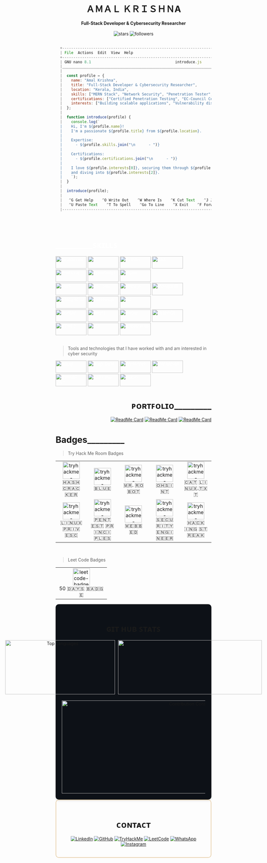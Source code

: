 <h1 align="center">
  ＡＭＡＬ ＫＲＩＳＨＮA
</h1>
<p align="center">
  <b>Full-Stack Developer & Cybersecurity Researcher</b><br><br>
  <img src="https://img.shields.io/github/stars/C00LPIXER?label=Stars" alt="stars"> <img alt="followers" src="https://img.shields.io/github/followers/C00LPIXER?label=Followers&style=social">
</>

<!-- <div align="right">
    <a href="#"><img src="https://github-stats-alpha.vercel.app/api?username=C00LPIXER&cc=000&tc=fff&ic=fff&bc=000" alt="Example" width="355" height="175" style="margin-right: 10px;" /></a>
</div> -->
<!-- <div align="right">
   [![Readme Card](https://github-readme-stats.vercel.app/api/pin/?username=C00LPIXER&repo=aperture)](https://github.com/C00lPIXER/aperture)
</div> 
-->
<br>
<br>
<be>

```javascript
  +------------------------------------------------------------------------------------------------------------------------+
  | File  Actions  Edit  View  Help                                                                                        |
  +------------------------------------------------------------------------------------------------------------------------+
  | GNU nano 8.1                                      introduce.js                                                         |
  |________________________________________________________________________________________________________________________|
  |                                                                                                                        |
  |  const profile = {                                                                                                     |
  |    name: "Amal Krishna",                                                                                               |
  |    title: "Full-Stack Developer & Cybersecurity Researcher",                                                           |
  |    location: "Kerala, India",                                                                                          |
  |    skills: ["MERN Stack", "Network Security", "Penetration Tester", "Bug Hunting", "Secure Coding"],                   |
  |    certifications: ["Certified Penetration Testing", "EC-Council Certified SOC Analyst"],                              |
  |    interests: ["Building scalable applications", "Vulnerability discovery", "Offensive Security"]                      |
  |  };                                                                                                                    |
  |                                                                                                                        |
  |  function introduce(profile) {                                                                                         |
  |    console.log(`                                                                                                       |
  |    Hi, I'm ${profile.name}!                                                                                            |
  |    I'm a passionate ${profile.title} from ${profile.location}.                                                         |
  |                                                                                                                        |
  |    Expertise:                                                                                                          |
  |      - ${profile.skills.join("\n      - ")}                                                                            |
  |                                                                                                                        |
  |    Certifications:                                                                                                     |
  |      - ${profile.certifications.join("\n      - ")}                                                                    |
  |                                                                                                                        |
  |    I love ${profile.interests[0]}, securing them through ${profile.interests[1]},                                      |
  |    and diving into ${profile.interests[2]}.                                                                            |
  |    `);                                                                                                                 |
  |  }                                                                                                                     |
  |                                                                                                                        |
  |  introduce(profile);                                                                                                   |
  |                                                                                                                        |
  |   ^G Get Help    ^O Write Out    ^W Where Is    ^K Cut Text    ^J Justify    ^C Cancel  ^R Read File  ^Y Prev Page     |
  |   ^U Paste Text    ^T To Spell    ^Go To Line    ^X Exit    ^F Forward    ^B Back  ^I Insert File  ^W Where Is         |
  |------------------------------------------------------------------------------------------------------------------------|
```
<br>
<br>
<be>
  
<!-- Skills -->
<div align="left" style="color: #ffffff;">
  <h1>_________ꜱᴋɪʟʟꜱ </h1>
  
  <!-- Skill Badges with increased width and height -->
  <img src="https://img.shields.io/badge/JavaScript-%23000000?style=for-the-badge&logo=javascript&logoColor=ffff" alt="JavaScript" width="100" height="40" />
  <img src="https://img.shields.io/badge/C-%23000000?style=for-the-badge&logo=c&logoColor=ffff" alt="C" width="100" height="40" />
  <img src="https://img.shields.io/badge/Python-%23000000?style=for-the-badge&logo=python&logoColor=ffff" alt="Python" width="100" height="40" />
  <img src="https://img.shields.io/badge/CSS-%23000000?style=for-the-badge&logo=css3&logoColor=ffff" alt="CSS" width="100" height="40" />
  <img src="https://img.shields.io/badge/Bootstrap-%23000000?style=for-the-badge&logo=bootstrap&logoColor=ffff" alt="Bootstrap" width="100" height="40" />
  <img src="https://img.shields.io/badge/TypeScript-%23000000?style=for-the-badge&logo=typescript&logoColor=ffff" alt="TypeScript" width="100" height="40" />
  <img src="https://img.shields.io/badge/Nginx-%23000000?style=for-the-badge&logo=nginx&logoColor=ffff" alt="Nginx" width="100" height="40" />
  <br>
  <img src="https://img.shields.io/badge/AWS-%23000000?style=for-the-badge&logo=amazonaws&logoColor=ffff" alt="AWS" width="100" height="40" />
  <img src="https://img.shields.io/badge/Visual%20Studio%20Code-%23000000?style=for-the-badge&logo=visualstudiocode&logoColor=ffff" alt="VSCode" width="100" height="40" />
  <img src="https://img.shields.io/badge/Node.js-%23000000?style=for-the-badge&logo=node.js&logoColor=ffff" alt="Node.js" width="100" height="40" />
  <img src="https://img.shields.io/badge/MongoDB-%23000000?style=for-the-badge&logo=mongodb&logoColor=ffff" alt="MongoDB" width="100" height="40" />
  <img src="https://img.shields.io/badge/PostgreSQL-%23000000?style=for-the-badge&logo=postgresql&logoColor=ffff" alt="PostgreSQL" width="100" height="40" />
  <img src="https://img.shields.io/badge/Express.js-%23000000?style=for-the-badge&logo=express&logoColor=ffff" alt="Express.js" width="100" height="40" />
  <img src="https://img.shields.io/badge/Git-%23000000?style=for-the-badge&logo=git&logoColor=ffff" alt="Git" width="100" height="40" />
  <br>
  <img src="https://img.shields.io/badge/Docker-%23000000?style=for-the-badge&logo=docker&logoColor=ffff" alt="Docker" width="100" height="40" />
  <img src="https://img.shields.io/badge/React-%23000000?style=for-the-badge&logo=react&logoColor=ffff" alt="React" width="100" height="40" />
  <img src="https://img.shields.io/badge/Redux-%23000000?style=for-the-badge&logo=redux&logoColor=" alt="Redux" width="100" height="40" />
  <img src="https://img.shields.io/badge/GraphQL-%23000000?style=for-the-badge&logo=graphql&logoColor=ffff" alt="GraphQL" width="100" height="40" />
  <img src="https://img.shields.io/badge/HTML5-%23000000?style=for-the-badge&logo=html5&logoColor=ffff" alt="HTML5" width="100" height="40" />
  <img src="https://img.shields.io/badge/SQL-%23000000?style=for-the-badge&logo=sql&logoColor=ffff" alt="SQL" width="100" height="40" />
  <img src="https://img.shields.io/badge/Kubernetes-%23000000?style=for-the-badge&logo=kubernetes&logoColor=ffff" alt="Kubernetes" width="100" height="40" />
  <br>
  <br>

   > Tools and technologies that I have worked with and am interested in cyber security <br>
  <img src="https://img.shields.io/badge/Nmap-%23000000?style=for-the-badge&logo=nmap&logoColor=ffff" alt="Nmap" width="100" height="40" />
  <img src="https://img.shields.io/badge/Burp%20Suite-%23000000?style=for-the-badge&logo=burp-suite&logoColor=ffff" alt="Burp Suite" width="100" height="40" />
  <img src="https://img.shields.io/badge/Wireshark-%23000000?style=for-the-badge&logo=wireshark&logoColor=ffff" alt="Wireshark" width="100" height="40" />
  <img src="https://img.shields.io/badge/Metasploit-%23000000?style=for-the-badge&logo=metasploit&logoColor=ffff" alt="Metasploit" width="100" height="40" />
  <img src="https://img.shields.io/badge/OWASP%20ZAP-%23000000?style=for-the-badge&logo=owasp&logoColor=ffff" alt="OWASP ZAP" width="100" height="40" />
  <img src="https://img.shields.io/badge/Kali%20Linux-%23000000?style=for-the-badge&logo=kali-linux&logoColor=ffff" alt="Kali Linux" width="100" height="40" />
  <img src="https://img.shields.io/badge/Nuclei-%23000000?style=for-the-badge&logo=nuclei&logoColor=ffff" alt="Nuclei" width="100" height="40" />
</div>
     

<!-- List projects -->
<div align="right">
<h1> ᴘᴏʀᴛꜰᴏʟɪᴏ_________ </h1>
  
[![ReadMe Card](https://github-readme-stats.vercel.app/api/pin/?username=C00LPIXER&repo=aperture&title_color=ffff&icon_color=ffff&text_color=ffff&bg_color=0000&border_color=0000)](https://github.com/C00lPIXER/aperture)
[![ReadMe Card](https://github-readme-stats.vercel.app/api/pin/?username=C00LPIXER&repo=leetcode&title_color=ffff&icon_color=ffff&text_color=ffff&bg_color=0000&border_color=0000)](https://github.com/C00lPIXER/leetcode_js)
[![ReadMe Card](https://github-readme-stats.vercel.app/api/pin/?username=C00LPIXER&repo=Data-Structure-Algorithms&title_color=ffff&icon_color=ffff&text_color=ffff&bg_color=0000&border_color=0000)](https://github.com/C00lPIXER/Data-Structure-Algorithms)
</div>

<!-- List projects -->
<div align="left">
<h1> Badges_________ </h1>
  
   > Try Hack Me Room Badges


<table>
  <tr>
    <td align="center" width="150">
       <a href="https://tryhackme.com/r/p/coolpixer"><img src="https://assets.tryhackme.com/img/badges/hashcracker.svg" alt="tryhackme-badges" width="55" /></a>
      <br>🇭🇦🇸🇭 🇨🇷🇦🇨🇰🇪🇷
    </td>
    <td align="center" width="150">
        <a href="https://tryhackme.com/r/p/coolpixer"><img src="https://assets.tryhackme.com/img/badges/blue.svg" alt="tryhackme-badges" width="55" /></a>
      <br>🇧🇱🇺🇪
    </td>
    <td align="center" width="150">
        <a href="https://tryhackme.com/r/p/coolpixer"><img src="https://assets.tryhackme.com/img/badges/mrrobot.svg" alt="tryhackme-badges" width="55" /></a>
      <br>🇲🇷. 🇷🇴🇧🇴🇹
    </td>
    <td align="center" width="150">
        <a href="https://tryhackme.com/r/p/coolpixer"><img src="https://assets.tryhackme.com/img/badges/ohsint.svg" alt="tryhackme-badges" width="55" /></a>
      <br>🇴🇭🇸🇮🇳🇹
    </td>
    <td align="center" width="150">
        <a href="https://tryhackme.com/r/p/coolpixer"><img src="https://assets.tryhackme.com/img/badges/linux.svg" alt="tryhackme-badges" width="55" /></a>
      <br>🇨🇦🇹 🇱🇮🇳🇺🇽.🇹🇽🇹
    </td>
  </tr>
  <tr>
    <td align="center" width="150">
        <a href="https://tryhackme.com/r/p/coolpixer"><img src="https://assets.tryhackme.com/img/badges/linuxprivesc.svg" alt="tryhackme-badges" width="55" /></a>
      <br>🇱🇮🇳🇺🇽 🇵🇷🇮🇻🇪🇸🇨
    </td>
    <td align="center" width="150">
        <a href="https://tryhackme.com/r/p/coolpixer"><img src="https://assets.tryhackme.com/img/badges/introtooffensivesecurity.svg" alt="tryhackme-badges" width="55" /></a>
      <br>🇵🇪🇳🇹🇪🇸🇹 🇵🇷🇮🇳🇨🇮🇵🇱🇪🇸
    </td>
    <td align="center" width="150">
        <a href="https://tryhackme.com/r/p/coolpixer"><img src="https://assets.tryhackme.com/img/badges/webbed.svg" alt="tryhackme-badges" width="55" /></a>
      <br>🇼🇪🇧🇧🇪🇩
    </td>
    <td align="center" width="150">
        <a href="https://tryhackme.com/r/p/coolpixer"><img src="https://assets.tryhackme.com/img/badges/introtosecurityengineering.svg" alt="tryhackme-badges" width="55" /></a>
      <br>🇸🇪🇨🇺🇷🇮🇹🇾 🇪🇳🇬🇮🇳🇪🇪🇷
    </td>
    <td align="center" width="150">
        <a href="https://leetcode.com/u/kr_i_s_h__/"><img src="https://assets.tryhackme.com/img/badges/streak7.svg" alt="tryhackme-badges" width="55" /></a>
      <br>🇭🇦🇨🇰🇮🇳🇬 🇸🇹🇷🇪🇦🇰
    </td>
  </tr>
</table>
<br>
<table>

  > Leet Code Badges
  <tr>
    <td align="center" width="150">
        <a href="https://tryhackme.com/r/p/coolpixer"><img src="https://assets.leetcode.com/static_assets/marketing/2024-50-lg.png" alt="leetcode-badges" width="55" /></a>
      <br>50 🇩🇦🇾🇸 🇧🇦🇩🇬🇪
    </td>
  </tr>
</table>
</div>

<!--
<div align="center">

![trophy](https://github-profile-trophy.vercel.app/?username=C00LPIXER&theme=dracula&no-bg=true&margin-w=15&margin-h=15)
</div>
-->
<div align="center" style="display: flex; flex-direction: column; justify-content: center; align-items: center; background-color: #0D1117; padding: 20px; border-radius: 10px; box-shadow: 0 4px 6px rgba(0, 0, 0, 0.1);">
  <h1> ɢɪᴛ ʜᴜʙ ꜱᴛᴀᴛꜱ </h1>
  <div style="display: flex; justify-content: center; align-items: center; margin-bottom: 20px;">
    <img src="https://github-readme-stats.vercel.app/api?username=C00LPIXER&rank_icon=github&hide_border=true&theme=transparent&text_color=ffffff" alt="Top Languages" width="355" height="175" style="margin-right: 10px;" />
    <img src="https://github-readme-streak-stats.herokuapp.com/?user=C00LPIXER&stroke=ffffff&background=0000&ring=ffffff&fire=ffffff&currStreakNum=ffffff&currStreakLabel=ffffff&sideNums=ffffff&sideLabels=ffffff&dates=ffffff&hide_border=true" width="465" height="175" />
  </div>
  <img src="https://github-readme-activity-graph.vercel.app/graph?username=C00LPIXER&bg_color=0000&color=ffffff&line=ffffff&point=ffffff&area=true&hide_border=true" width="850" height="300" alt="Contribution Constellation"/>
</div>
</div>

<div style="border: 2px solid #E7CFAA; border-radius: 10px; padding: 20px; margin-bottom: 20px;">
  
<div align="center">
<h1> ᴄᴏɴᴛᴀᴄᴛ </h1>
  
  <a href="https://www.linkedin.com/in/amalkrishanp"><img src="https://img.shields.io/badge/-LinkedIn-333?style=flat&logo=linkedin" alt="LinkedIn"></a>
  <a href="https://github.com/C00LPIXER"><img src="https://img.shields.io/badge/-GitHub-333?style=flat&logo=github" alt="GitHub"></a>
  <a href="https://tryhackme.com/p/C00LPIXER"><img src="https://img.shields.io/badge/-TryHackMe-333?style=flat&logo=tryhackme" alt="TryHackMe"></a>
  <a href="https://leetcode.com/C00LPIXER"><img src="https://img.shields.io/badge/-LeetCode-333?style=flat&logo=leetcode" alt="LeetCode"></a>
  <a href="https://wa.me/<your-phone-number>"><img src="https://img.shields.io/badge/-WhatsApp-333?style=flat&logo=whatsapp" alt="WhatsApp"></a>
  <a href="https://instagram.com/<your-instagram-username>"><img src="https://img.shields.io/badge/-Instagram-333?style=flat&logo=instagram" alt="Instagram"></a>
</div>
